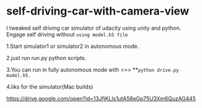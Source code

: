 # self-driving-car-with-camera-view 

I tweaked self driving car simulator of udacity using unity and python.
Engage self driving without `using model.h5 file`


1.Start simulator1 or simulator2 in autonomous mode.

2.just run run.py python scripts.

3.You can run in fully autonomous mode with   >>> **`python drive.py model.h5.`

4.liks for the simulator(Mac builds)

https://drive.google.com/open?id=13JfjKLls1utA56eGp75U3Xm6QuzAG445

